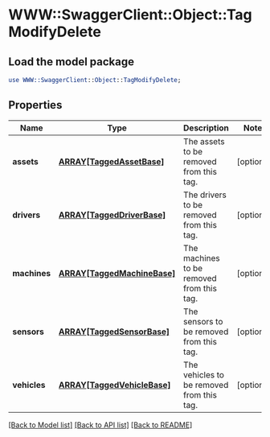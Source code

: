 # WWW::SwaggerClient::Object::TagModifyDelete

## Load the model package
```perl
use WWW::SwaggerClient::Object::TagModifyDelete;
```

## Properties
Name | Type | Description | Notes
------------ | ------------- | ------------- | -------------
**assets** | [**ARRAY[TaggedAssetBase]**](TaggedAssetBase.md) | The assets to be removed from this tag. | [optional] 
**drivers** | [**ARRAY[TaggedDriverBase]**](TaggedDriverBase.md) | The drivers to be removed from this tag. | [optional] 
**machines** | [**ARRAY[TaggedMachineBase]**](TaggedMachineBase.md) | The machines to be removed from this tag. | [optional] 
**sensors** | [**ARRAY[TaggedSensorBase]**](TaggedSensorBase.md) | The sensors to be removed from this tag. | [optional] 
**vehicles** | [**ARRAY[TaggedVehicleBase]**](TaggedVehicleBase.md) | The vehicles to be removed from this tag. | [optional] 

[[Back to Model list]](../README.md#documentation-for-models) [[Back to API list]](../README.md#documentation-for-api-endpoints) [[Back to README]](../README.md)



